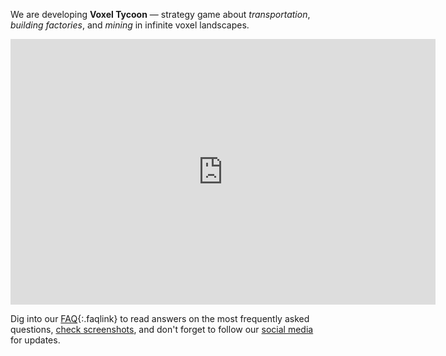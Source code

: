 We are developing **Voxel Tycoon** — strategy game about *transportation*, *building&nbsp;factories*, and *mining* in infinite voxel landscapes.

<iframe width="680" height="425" src="https://www.youtube.com/embed/u1kRZKu3NAc" frameborder="0" allowfullscreen></iframe>

Dig into our [FAQ](/faq){:.faqlink} to read answers on the most frequently asked questions, [check screenshots](/gallery), and don't forget to follow our [social media](/contacts) for updates.
